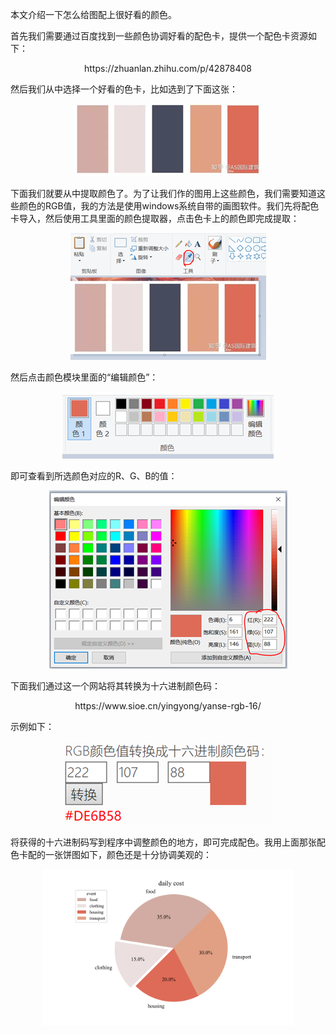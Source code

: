 本文介绍一下怎么给图配上很好看的颜色。

首先我们需要通过百度找到一些颜色协调好看的配色卡，提供一个配色卡资源如下：
                
<center>https://zhuanlan.zhihu.com/p/42878408</center>

然后我们从中选择一个好看的色卡，比如选到了下面这张：

<p align="center">
	<img src="图片/image-20200819220905284.png" />
</p>

下面我们就要从中提取颜色了。为了让我们作的图用上这些颜色，我们需要知道这些颜色的RGB值，我的方法是使用windows系统自带的画图软件。我们先将配色卡导入，然后使用工具里面的颜色提取器，点击色卡上的颜色即完成提取：

<p align="center">
	<img src="图片/image-20200819221016560.png" />
</p>

然后点击颜色模块里面的“编辑颜色”：

<p align="center">
	<img src="图片/image-20200819221027702.png" />
</p>

即可查看到所选颜色对应的R、G、B的值：

<p align="center">
	<img src="图片/image-20200819221034406.png" />
</p>

下面我们通过这一个网站将其转换为十六进制颜色码：

<center>https://www.sioe.cn/yingyong/yanse-rgb-16/</center>

示例如下：

<p align="center">
	<img src="图片/image-20200819221043601.png" />
</p>

将获得的十六进制码写到程序中调整颜色的地方，即可完成配色。我用上面那张配色卡配的一张饼图如下，颜色还是十分协调美观的：

<p align="center">
	<img src="图片/bingtu.png" width="80%" />
</p>
